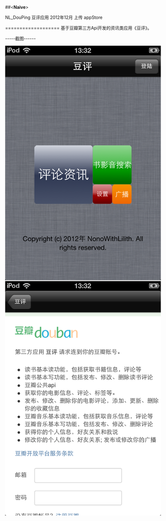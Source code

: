 ##<**Naive**>  

NL_DouPing 豆评应用 2012年12月 上传 appStore

===================
基于豆瓣第三方Api开发的资讯类应用《豆评》。

-----截图------

![image](https://github.com/killnono/DouPing_for_iPhone/raw/master/Screenshots/mainVC.png)
![image](https://github.com/killnono/DouPing_for_iPhone/raw/master/Screenshots/loginVc.png)



